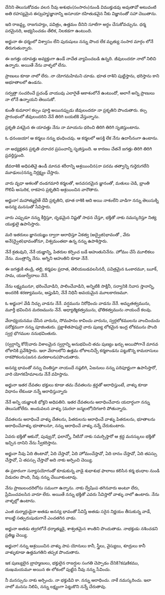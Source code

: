 దేనిని తెలుసుకోవడం వలన నీవు అశుభం(సంసారం)నుండి విముక్తుడవు అవుతావో అటువంటి అతి రహస్యమైన ఈ(బ్రహ్మ)జ్ఞానాన్ని అసూయా రహితుడవైన నీకు విజ్ఞానంతో సహా చెబుతాను.

ఇది రాజవ్ద్య, రాజగుహ్యం, పవిత్రం, ఉత్తమం దీనిని సూటిగా అర్ధం చేసుకోవచ్చును. ధర్మ పరమైనది, అభ్యసించడం తేలిక, నిలకడగా ఉంటుంది.

అర్జునా ఈ ధర్మంలో విశ్వాసం లేని పురుషులు నన్ను పొంద లేక మృత్యు సంసార మార్గం లోనే తిరుగుతున్నారు.

ఈ జగత్తు యావత్తు అవ్యక్తంగా ఉండే నాచేత వ్యాపించబడి ఉన్నది. జీవులందరూ నాలో నిలిచి ఉన్నారు. అయితే నేను వాళ్ళలో లేను.

ప్రాణులు కూడా నాలో లేరు. నా యోగమహిమని చూడు. భూత రాశిని పుట్టిస్తాను, భరిస్తాను కాని ఆభూతాలలో ఉండను.

సర్వత్రా సంచరించే ప్రచంఢ్ వాయువు ఎలాగైతే ఆకాశంలోనే ఉంటుందో, అలాగే అన్ని ప్రాణులు నా లోనే ఉన్నాయని తెలుసుకో.

కుంతీ కుమారా! కల్పం పూర్తి అయినప్పుడు జీవులందరూ నా ప్రకృతిని పొందుతారు. కల్ప ప్రారంభంలో జీవులందరిని నేనే తిరిగి బయటికి వేస్తున్నాను.

ప్రకృతి వశమైన ఈ యావత్తు నేను నా మాయను ధరించి తిరిగి తిరిగి సృజిస్తుంటాను.

ఓ ధనంజయా! ఆ కర్మలు నన్ను భంధించవు. ఆ కర్మలలో ఆసక్తి లేక నేను ఉదాసీనంగా ఉంటాను.

నా అధ్యక్షతన ప్రకృతి చరాచర ప్రపంచాన్ని సృజిస్తుంది. ఆ కారణం చేతనే జగత్తు తిరిగి తిరిగి ప్రవర్తిస్తుంది.

జీవరాశికి అధిపతివై ఉండీ మానవ శరీరాన్ని ఆశ్రయించిన(నా పరమ తత్వాన్ని గుర్తెరుగలేని మూఢులు)నన్ను నిర్లక్ష్యం చేస్తారు.

వారు వృధా ఆశలతో దండగమారి కర్మలతో, అనవసరమైన జ్ఞానంతో, మతులు చెడి, భ్రాంతి గొలిపే అసురిక, రాకహస ప్రకృతిని ఆశ్రయించిన వారౌతారు.

అర్జునా! మహాత్ములైతే దేవీ ప్రకృతిని, భూత రాశికి ఆది అయి నాశంలేని వాడిగా నన్ను తెలుసుక్ని అనన్య మనసుతో సేవిస్తారు.

వారు ఎప్పుడూ నన్ను కీర్తిస్తూ, దృఢమైన నిష్టతో సాధన చేస్తూ, భక్తితో నాకు నమస్కరిస్తూ నిత్య యుక్తులై ఉపాసిస్తారు.

మరి ఇతరులు జ్ఞానయజ్ఞం ద్వారా ఆరాధిస్తూ ఏకత్వ (అద్వైత)భావంతో , వేరు అనే(ద్వైత)భావంతోనూ, విశ్వమంతటా ఉన్న నన్ను ఉపాశిస్తారు.

నేనే క్రతువుని, నేనే యజ్ఞాన్ని, పితరుల కర్పించ బడే ఆహుతునినేను. హోమం చేసే మూలికలు నేను. మంత్రాన్ని నేను. అగ్నిని ఆహుతిని కూడా నేనే.

ఈ జగత్తుకి తండ్రి, తల్లి, కర్మఫల ప్రదాత, తెలియబడవలసినదీ, పవిత్రమైన ఓంకారమూ, ౠక్, సామ, యజుర్వేదాలు నేనే.

నేను లక్ష్యమునూ, భరించేవాడిని, పాలించేవాడిని, అన్నిటికి సాక్షినీ, సర్వానికి నివాస స్తానాన్ని, అందరికి శరణ్యామును, ఆప్తుడిని, నేనే నిధినీ అవయమైన మూలకారణమూ.

ఓ అర్జునా! వేడి నిచ్చు వాడను నేనే. వర్షమును నిరోధించు వాడను నేనే. అమృతత్వమును, మూర్తీ భవించిన మరణమును నేనే. ఆధ్యాత్మికత్వమును, భౌతికత్వమును నాయందే కలవు.

వేదాధ్యయనము చేసిన వారును, సోమపానం కావించు వారును, స్వర్గలోకములను వాంచించుచు పరోక్షముగా నన్ను పూజింతురు.  ప్రక్షాళితపాపులై వారు పుణ్య లోకమైన ఇంద్ర లోకమును పొంది స్వర్గ భొగముల ననుభవింతురు.

(స్వర్గాన్ని కోరే)వారు విశాలమైన స్వర్గాన్ని అనుభవించి తమ పుణ్యం ఖర్చు అయిపోగానే మానవ లోకానికి ప్రవేశిస్తారు. ఇలా వేదాలలోని ఉత్తమ లోకాలనిచ్చే కర్మకాండను పట్టుకొన్న కామదాసులు రాకపోకలను(జనన మరణాలను)పొందుతారు.

అనన్య భావంతో నన్ను చింతిస్తూ నాయందే నష్ఠలిగి, ఏజనులు నన్ను పరిపూర్ణంగా ఉపాసిస్తారో, వారి యోగకహేమాలను నేనే వహిస్తాను.

అర్జునా ఇతర దేవతల భక్తులు కూడా తమ దేవతలను శ్రద్ధతో ఆరాధిస్తుంటే, వాళ్ళు కూడా విధానం లేకుండా నన్నే ఆరాధిస్తున్నారు

నేనే అన్ని యజ్ఞాలకి భోక్తని అధిపతిని. ఇతర దేవతలను ఆరాధించేవారు యదార్ధంగా నన్ను తెలుసుకోలేరు. అందువలన వాళ్ళు (మరలా జన్మలలో)దిగజారి పోతున్నారు.

దేవతలను ఆరాధించే వాళ్ళు దేతలను, పితరులను ఆరాధించే వాళ్ళు పితరులను, భూతాలను ఆరాధించేవాళ్ళు భూతాలనూ, నన్ను ఆరాధించే వాళ్ళు నన్నే చేరుకుంటారు.

ఏవరు భక్తితో ఆకునో, పువ్వునో, ఫలాన్నో, నీటినో నాకు సమర్పిస్తారో ఆ శ్రద్ధ మనస్కులు భక్తితో ఇచ్చిన దానిని నేను స్వీకరిస్తాను.

అర్జునా నీవు ఏది తింటావో, ఏది చేస్తావో, ఏది హోమంచేస్తావో, ఏది దానం చేస్తావో, ఏది తపస్సు చేస్తావో, ఏ తపస్సు చేస్తావో అది నాకు అర్పించి చెయ్యి.

ఈ ప్రకారంగా సన్యాసయోగంతో కూడుకున్న వాడై శుభాశుభ ఫాలాలు కలిసిన కర్మ భంధాల నుండి విడుదల పొంది, నీవు నన్ను చేౠకుంటావు.

నేను ప్రాణులందరిలోను సమంగా ఉన్నాను. నాకు ద్వేషింప తగినవారు అంటూ లేరు, ప్రేమించవలసిన వారూ లేరు. అయితే నన్ను భక్తితో ఎవరు సేవిస్తారో వాళ్ళు నాలో ఉంటారు. నేను వాళ్ళల్లో ఉంటాను.

ఎంత దుర్మార్గుడైనా అతడు అనన్య భావంతో సేవిస్తే అతడు సరైన నిర్ణయం తీసుకున్న వాడే, కాబట్టి సత్పురుషుడుగానే ఎంచతగిన వాడు.

అర్జునా అతడు త్వరలోనే ధర్మాత్ముడై, శాశ్వతమైన శాంతిని పొందుతాడు. నాభక్తుడు నశించడని ప్రతిజ్ఞ చెయ్యి.

అర్జునా! నన్ను ఆశ్రయించిన వాళ్ళు పాప యోనులు కానీ, స్త్రీలు, వైస్యులు, శూద్రులు కానీ వాళ్ళుకూడా ఉత్తమగతిని తప్పక పొందుతారు.

ఇక పుణ్యులైన బ్రాహ్మణులు, భక్తులైన రాజర్షుల సంగతి చెప్పాడం దేనికి?కషణికము, దుఃఖమయమూ అయిన ఈ లోకంలో పుట్టిన నీవు నన్ను సేవించు.

నీ మనస్సును నాకు అర్పించు. నా భక్తుడివి కా. నన్ను ఆరాధించు. నాకే నమస్కరించు. ఇలా నాలో మనసు నిలిపి, నన్ను లక్ష్యంగా పెట్టుకొని నన్నే చేరుతావు.
